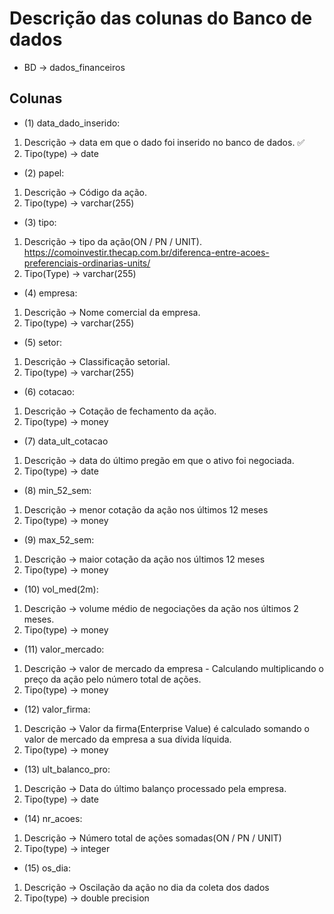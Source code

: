 # Descrição das colunas do Banco de dados

- BD -> dados_financeiros

## Colunas

- (1) data_dado_inserido:
1. Descrição -> data em que o dado foi inserido no banco de dados. :white_check_mark:
2. Tipo(type) -> date

- (2) papel:
1. Descrição -> Código da ação.
2. Tipo(type) -> varchar(255)

- (3) tipo:
1. Descrição -> tipo da ação(ON / PN / UNIT).
https://comoinvestir.thecap.com.br/diferenca-entre-acoes-preferenciais-ordinarias-units/
2. Tipo(Type) -> varchar(255)

- (4) empresa:
1. Descrição -> Nome comercial da empresa.
2. Tipo(type) -> varchar(255)

- (5) setor:
1. Descrição -> Classificação setorial.
2. Tipo(type) -> varchar(255)

- (6) cotacao:
1. Descrição -> Cotação de fechamento da ação.
2. Tipo(type) -> money

- (7) data_ult_cotacao
1. Descrição -> data do último pregão em que o ativo foi negociada.
2. Tipo(type) -> date

- (8) min_52_sem:
1. Descrição -> menor cotação da ação nos últimos 12 meses
2. Tipo(type) -> money

- (9) max_52_sem:
1. Descrição -> maior cotação da ação nos últimos 12 meses
2. Tipo(type) -> money

- (10) vol_med(2m):
1. Descrição -> volume médio de negociações da ação nos últimos 2 meses.
2. Tipo(type) -> money

- (11) valor_mercado:
1. Descrição -> valor de mercado da empresa - Calculando multiplicando o preço da ação pelo número total de ações.
2. Tipo(type) -> money

- (12) valor_firma:
1. Descrição -> Valor da firma(Enterprise Value) é calculado somando o valor de mercado da empresa a sua dívida líquida.
2. Tipo(type) -> money

- (13) ult_balanco_pro:
1. Descrição -> Data do último balanço processado pela empresa.
2. Tipo(type) -> date

- (14) nr_acoes:
1. Descrição -> Número total de ações somadas(ON / PN / UNIT)
2. Tipo(type) -> integer

- (15) os_dia:
1. Descrição -> Oscilação da ação no dia da coleta dos dados
2. Tipo(type) -> double precision